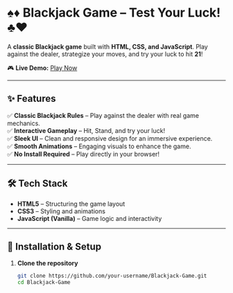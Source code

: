 # ♠️♦️ Blackjack Game – Test Your Luck! ♣️♥️  

A **classic Blackjack game** built with **HTML, CSS, and JavaScript**. Play against the dealer, strategize your moves, and try your luck to hit **21**!  

🎮 **Live Demo:** [Play Now](https://blkjackgame.netlify.app/)  

---

## ✨ Features  
✅ **Classic Blackjack Rules** – Play against the dealer with real game mechanics.  
✅ **Interactive Gameplay** – Hit, Stand, and try your luck!  
✅ **Sleek UI** – Clean and responsive design for an immersive experience.  
✅ **Smooth Animations** – Engaging visuals to enhance the game.  
✅ **No Install Required** – Play directly in your browser!  

---

## 🛠 Tech Stack  
- **HTML5** – Structuring the game layout  
- **CSS3** – Styling and animations  
- **JavaScript (Vanilla)** – Game logic and interactivity  

---

## 🔧 Installation & Setup  
1. **Clone the repository**  
   ```sh
   git clone https://github.com/your-username/Blackjack-Game.git
   cd Blackjack-Game
